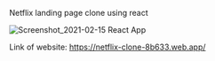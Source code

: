 Netflix landing page clone using react

![Screenshot_2021-02-15 React App](https://user-images.githubusercontent.com/59308744/107920450-003ff800-6f93-11eb-8bb3-1d9dc3232f47.jpg)

Link of website:
https://netflix-clone-8b633.web.app/
